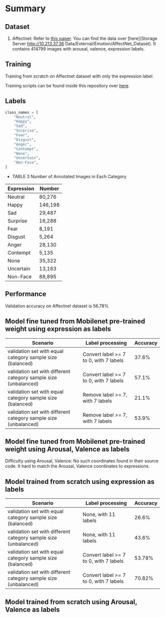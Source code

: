 # Summary

## Dataset

1. Affectnet: Refer to [this paper](https://arxiv.org/abs/1708.03985). You can find the data over [here](Storage Server http://10.213.37.36 Data/External/Emotion/AffectNet_Dataset). It contains 414799 images with arousal, valence, expression labels.

## Training

Training from scratch on Affectnet dataset with only the expression label.

Training scripts can be found inside this repository over [here](http://rnd-github-usa-g.huawei.com/BostonResearchCenter/keras_models/blob/master/training/7expr).

## Labels

```python
class_names = [
    "Neutral",
    "Happy",
    "Sad",
    "Surprise",
    "Fear",
    "Disgust",
    "Anger",
    "Contempt",
    "None",
    "Uncertain",
    "Non-Face",
]
```

- TABLE 3 Number of Annotated Images in Each Category

| Expression | Number  |
| ---------- | ------- |
| Neutral    | 80,276  |
| Happy      | 146,198 |
| Sad        | 29,487  |
| Surprise   | 16,288  |
| Fear       | 8,191   |
| Disgust    | 5,264   |
| Anger      | 28,130  |
| Contempt   | 5,135   |
| None       | 35,322  |
| Uncertain  | 13,163  |
| Non-Face   | 88,895  |

## Performance

Validation accuracy on Affectnet dataset is 56.78%

## Model fine tuned from Mobilenet pre-trained weight using expression as labels

| Scenario                                                        | Label processing                       | Accuracy |
| --------------------------------------------------------------- | -------------------------------------- | -------- |
| validation set with equal category sample size (balanced)       | Convert label >= 7 to 0, with 7 labels | 37.6%    |
| validation set with different category sample size (unbalanced) | Convert label >= 7 to 0, with 7 labels | 57.1%    |
| validation set with equal category sample size (balanced)       | Remove label >= 7, with 7 labels       | 21.1%    |
| validation set with different category sample size (unbalanced) | Remove label >= 7, with 7 labels       | 53.9%    |

## Model fine tuned from Mobilenet pre-trained weight using Arousal, Valence as labels

Difficulty using Arousal, Valence: No such coordinates found in their source code. It hard to match the Arousal, Valence coordinates to expressions.

## Model trained from scratch using expression as labels

| Scenario                                                        | Label processing                       | Accuracy |
| --------------------------------------------------------------- | -------------------------------------- | -------- |
| validation set with equal category sample size (balanced)       | None, with 11 labels                   | 26.6%    |
| validation set with different category sample size (unbalanced) | None, with 11 labels                   | 43.6%    |
| validation set with equal category sample size (balanced)       | Convert label >= 7 to 0, with 7 labels | 53.78%   |
| validation set with different category sample size (unbalanced) | Convert label >= 7 to 0, with 7 labels | 70.82%   |

## Model trained from scratch using Arousal, Valence as labels

